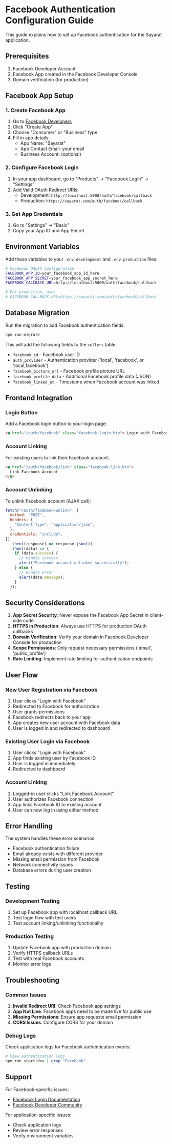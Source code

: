 # Facebook Authentication Configuration Guide

This guide explains how to set up Facebook authentication for the Sayarat application.

## Prerequisites

1. Facebook Developer Account
2. Facebook App created in the Facebook Developer Console
3. Domain verification (for production)

## Facebook App Setup

### 1. Create Facebook App

1. Go to [Facebook Developers](https://developers.facebook.com/)
2. Click "Create App"
3. Choose "Consumer" or "Business" type
4. Fill in app details:
   - App Name: "Sayarat"
   - App Contact Email: your email
   - Business Account: (optional)

### 2. Configure Facebook Login

1. In your app dashboard, go to "Products" → "Facebook Login" → "Settings"
2. Add Valid OAuth Redirect URIs:
   - Development: `http://localhost:5000/auth/facebook/callback`
   - Production: `https://sayarat.com/auth/facebook/callback`

### 3. Get App Credentials

1. Go to "Settings" → "Basic"
2. Copy your App ID and App Secret

## Environment Variables

Add these variables to your `.env.development` and `.env.production` files:

```bash
# Facebook OAuth Configuration
FACEBOOK_APP_ID=your_facebook_app_id_here
FACEBOOK_APP_SECRET=your_facebook_app_secret_here
FACEBOOK_CALLBACK_URL=http://localhost:5000/auth/facebook/callback

# For production, use:
# FACEBOOK_CALLBACK_URL=https://sayarat.com/auth/facebook/callback
```

## Database Migration

Run the migration to add Facebook authentication fields:

```bash
npm run migrate
```

This will add the following fields to the `sellers` table:

- `facebook_id` - Facebook user ID
- `auth_provider` - Authentication provider ('local', 'facebook', or 'local,facebook')
- `facebook_picture_url` - Facebook profile picture URL
- `facebook_profile_data` - Additional Facebook profile data (JSON)
- `facebook_linked_at` - Timestamp when Facebook account was linked

## Frontend Integration

### Login Button

Add a Facebook login button to your login page:

```html
<a href="/auth/facebook" class="facebook-login-btn"> Login with Facebook </a>
```

### Account Linking

For existing users to link their Facebook account:

```html
<a href="/auth/facebook/link" class="facebook-link-btn">
  Link Facebook Account
</a>
```

### Account Unlinking

To unlink Facebook account (AJAX call):

```javascript
fetch("/auth/facebook/unlink", {
  method: "POST",
  headers: {
    "Content-Type": "application/json",
  },
  credentials: "include",
})
  .then((response) => response.json())
  .then((data) => {
    if (data.success) {
      // Handle success
      alert("Facebook account unlinked successfully");
    } else {
      // Handle error
      alert(data.message);
    }
  });
```

## Security Considerations

1. **App Secret Security**: Never expose the Facebook App Secret in client-side code
2. **HTTPS in Production**: Always use HTTPS for production OAuth callbacks
3. **Domain Verification**: Verify your domain in Facebook Developer Console for production
4. **Scope Permissions**: Only request necessary permissions ('email', 'public_profile')
5. **Rate Limiting**: Implement rate limiting for authentication endpoints

## User Flow

### New User Registration via Facebook

1. User clicks "Login with Facebook"
2. Redirected to Facebook for authorization
3. User grants permissions
4. Facebook redirects back to your app
5. App creates new user account with Facebook data
6. User is logged in and redirected to dashboard

### Existing User Login via Facebook

1. User clicks "Login with Facebook"
2. App finds existing user by Facebook ID
3. User is logged in immediately
4. Redirected to dashboard

### Account Linking

1. Logged-in user clicks "Link Facebook Account"
2. User authorizes Facebook connection
3. App links Facebook ID to existing account
4. User can now log in using either method

## Error Handling

The system handles these error scenarios:

- Facebook authentication failure
- Email already exists with different provider
- Missing email permission from Facebook
- Network connectivity issues
- Database errors during user creation

## Testing

### Development Testing

1. Set up Facebook app with localhost callback URL
2. Test login flow with test users
3. Test account linking/unlinking functionality

### Production Testing

1. Update Facebook app with production domain
2. Verify HTTPS callback URLs
3. Test with real Facebook accounts
4. Monitor error logs

## Troubleshooting

### Common Issues

1. **Invalid Redirect URI**: Check Facebook app settings
2. **App Not Live**: Facebook apps need to be made live for public use
3. **Missing Permissions**: Ensure app requests email permission
4. **CORS Issues**: Configure CORS for your domain

### Debug Logs

Check application logs for Facebook authentication events:

```bash
# View authentication logs
npm run start:dev | grep "Facebook"
```

## Support

For Facebook-specific issues:

- [Facebook Login Documentation](https://developers.facebook.com/docs/facebook-login/)
- [Facebook Developer Community](https://developers.facebook.com/community/)

For application-specific issues:

- Check application logs
- Review error responses
- Verify environment variables
